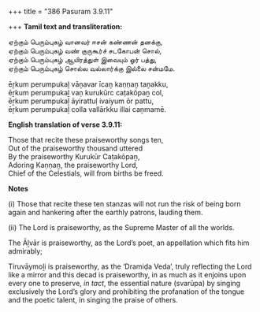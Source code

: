 +++
title = "386 Pasuram 3.9.11"

+++
**Tamil text and transliteration:**

ஏற்கும் பெரும்புகழ் வானவர் ஈசன் கண்ணன் தனக்கு,  
ஏற்கும் பெரும்புகழ் வண் குருகூர்ச் சடகோபன் சொல்,  
ஏற்கும் பெரும்புகழ் ஆயிரத்துள் இவையும் ஓர் பத்து,  
ஏற்கும் பெரும்புகழ் சொல்ல வல்லார்க்கு இல்லை சன்மமே.

ēṟkum perumpukaḻ vāṉavar īcaṉ kaṇṇaṉ taṉakku,  
ēṟkum perumpukaḻ vaṇ kurukūrc caṭakōpaṉ col,  
ēṟkum perumpukaḻ āyirattuḷ ivaiyum ōr pattu,  
ēṟkum perumpukaḻ colla vallārkku illai caṉmamē.

**English translation of verse 3.9.11:**

Those that recite these praiseworthy songs ten,  
Out of the praiseworthy thousand uttered  
By the praiseworthy Kurukūr Caṭakōpaṉ,  
Adoring Kaṇṇaṉ, the praiseworthy Lord,  
Chief of the Celestials, will from births be freed.

**Notes**

\(i\) Those that recite these ten stanzas will not run the risk of being born again and hankering after the earthly patrons, lauding them.

\(ii\) The Lord is praiseworthy, as the Supreme Master of all the worlds.

The Āḻvār is praiseworthy, as the Lord’s poet, an appellation which fits him admirably;

Tiruvāymoḻi is praiseworthy, as the ‘Dramiḍa Veda’, truly reflecting the Lord like a mirror and this decad is praiseworthy, in as much as it enjoins upon every one to preserve, *in tact*, the essential nature (svarūpa) by singing exclusively the Lord’s glory and prohibiting the profanation of the tongue and the poetic talent, in singing the praise of others.



